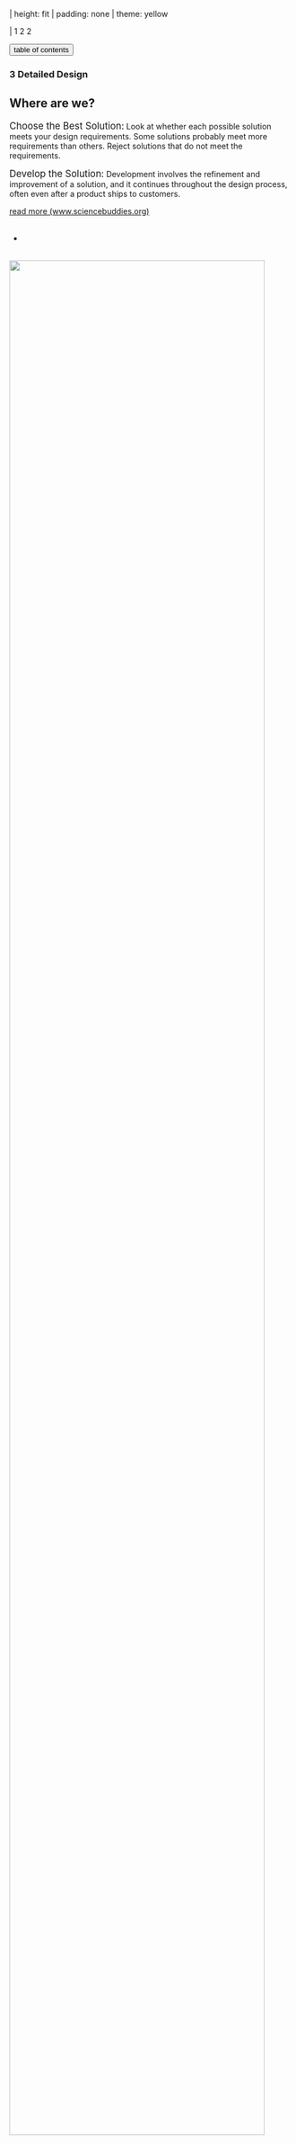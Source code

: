 | height: fit
| padding: none
| theme: yellow

| 1 2 2

<section style="padding: var(--base5)">

<f-sidebar src="./menu.md"><button slot="button">table of contents</button></f-sidebar>

### **3** Detailed Design

# Where are we?

<big>Choose the Best Solution:</big> Look at whether each possible solution meets your design requirements. Some solutions probably meet more requirements than others. Reject solutions that do not meet the requirements.

<big>Develop the Solution:</big> Development involves the refinement and improvement of a solution, and it continues throughout the design process, often even after a product ships to customers.

<a class="ternary" href="https://www.sciencebuddies.org/science-fair-projects/engineering-design-process/engineering-design-process-steps">
read more (www.sciencebuddies.org)</a>

<br/>
<br />
<f-next-button title="Next" />

-

<br/>
<img src="./imgs/cap3_1.png" style="width:95%; max-height:90%"/>

---

| height: fit
| padding: none
| theme: yellow

| 1 2

<section style="padding: var(--base5)">

<f-sidebar src="./menu.md"><button slot="button">table of contents</button></f-sidebar>

### **3** Detailed Design

# How is color produced in devices?

The RGB color model is an additive color model in which red, green and blue light are added together in various ways to reproduce a broad array of colors.
The name of the model comes from the initials of the three additive primary colors, red, green, and blue.

The main purpose of the RGB color model is for the sensing, representation and display of images in electronic systems, such as televisions and computers, though it has also been used in conventional photography. Before the electronic age, the RGB color model already had a solid theory behind it, based in human perception of colors.

<a href="https://en.wikipedia.org/wiki/RGB_color_model">wikipedia</a>

<br />
<f-prev-button /> 
<f-next-button title="Next" />

-
<p>
<a href="https://www.flickr.com/photos/sparkfun/30470462665">SparkFun Electronics</a>
</p>
<img src="./imgs/cap3_2a.png" style="width:95%; max-height:40%;"/>

<p>
<a href="https://commons.wikimedia.org/wiki/File:RGB_illumination.jpg">wikipedia</a>
</p>
<img src="./imgs/cap3_2b.png" style="width:95%; max-height:40%;"/>

---

| height: fit
| padding: none
| theme: yellow

| 1 2

<section style="padding: var(--base5)">

<f-sidebar src="./menu.md"><button slot="button">table of contents</button></f-sidebar>

### **3** Detailed Design

# How many bits are needed to represent your bit depth?

<table>
<tr>
<td>1bit</td>
<td>Only two colors in total, usually black and white.</td>
</tr>
<tr>
<td>4bit (16 colors)</td>
<td>16 colors in total, these are famous as many early games were presented in this color palette.<//td>
</tr>
<tr>
<td>8bit</td>
<td>256 colors in total. 8bit images are commonly used in games to save on memory for textures and sprites.</td>
</tr>
</table>

<big style="color:green">Play</big> with <a class="primary" href="https://designstem.github.io/scenarios/colorbits/">Bits and Colors</a>


<br />
<f-prev-button /> 
<f-next-button title="Next" />

-

<p>
<a href="https://it.m.wikipedia.org/wiki/File:Rgb-raster-image.svg">wikipedia</a>
</p>

<img src="./imgs/cap3_3a.png" style="width:95%; max-height:40%;"/>

<p>
<a href="https://docs.krita.org/en/general_concepts/colors/bit_depth.html">bit_depth</a>
</p>

<img src="./imgs/cap3_3b.png" style="width:95%; max-height:40%;"/>


---

| height: fit
| padding: none
| theme: yellow

| 1 2

<section style="padding: var(--base5)">

<f-sidebar src="./menu.md"><button slot="button">table of contents</button></f-sidebar>

### **3** Detailed Design

# RGB Colors

<big style="color:blue">Think:</big> how are red, green and blue lights added together in various ways to reproduce a broad array of colors?

<big style="color:green">Play</big> with <a class="primary" href="https://designstem.github.io/scenarios/rgblamp_vision/labs.html">RBG virtual lab</a> <a class="primary" href="https://designstem.github.io/scenarios/rgblamp_vision/mixing/index.html">RBG color mixing</a>


<big style="color:blue">Think:</big> Which colours will you able to obtain?

<br />
<f-prev-button /> 
<f-next-button title="Next" />

-
</br>

<img src="./imgs/cap3_4.png" style="width:95%; max-height:90%;"/>

---

| height: fit
| padding: none
| theme: yellow

| 1 2

<section style="padding: var(--base5)">

<f-sidebar src="./menu.md"><button slot="button">table of contents</button></f-sidebar>

### **3** Detailed Design

#   Dynamic RGB Colors 
<big style="color:blue">Think:</big> how you can describe the changing of the lamp colors?

<big style="color:green">Play</big> with <a class="primary" href="https://designstem.github.io/scenarios/rgblamp_vision/dynamic-mixing/index.html">Dynamic RBG Color Mixing</a>

<big style="color:blue">Think:</big> which sequence of colours are you able to obtain?


<br />
<f-prev-button /> 
<f-next-button title="Next" />

-

<br/>
<img src="./imgs/cap3_5.PNG" style="width:95%; max-height:90%;"/>

---

| height: fit
| padding: none
| theme: yellow

| 1 2

<section style="padding: var(--base5)">

<f-sidebar src="./menu.md"><button slot="button">table of contents</button></f-sidebar>

### **3** Detailed Design

# <big style="color:purple">Assignment:</big> Engineering your own RGB Lamp

Grab a piece of paper and write a high-level description of how the values of the three different channels (red, green, blue) will react to the input from the environment.

<big>Suggestions:</big>
<ul>
<li>make a diagram or a graph showing the relationship between input and colors.</li>
<li> ...continue...
</ul>

<br />
<f-prev-button /> <f-next-button title="Next" />


-

<p>
<a style="float=top" href="https://www.publicdomainpictures.net/en/view-image.php?image=34795&picture=business-chart">www.publicdomainpictures.net</a>
</p>
<img src="./imgs/cap3_6.PNG" style="width:95%; max-height:90%;"/>

---

| height: fit
| padding: none
| theme: yellow

| 1 2

<section style="padding: var(--base5)">

<f-sidebar src="./menu.md"><button slot="button">table of contents</button></f-sidebar>

### **3** Detailed Design

# <big style="color:purple">Assignment:</big> Engineering your own RGB Lamp



<big>Suggestions:</big>
<ul>
<li>...</li>
<li>draw a picture showing  relationship between input and colors.</li>
</ul>

<br />
<f-prev-button /> 
<a class="primary" @click="send('first')" href="./step-4.0.html">Go to Engineering step</a>
<br/>
<br/>
Skip Engineering step and <a class="secondary" @click="send('first')" href="./step-6.0.html">Go to Communication step</a>
-

<p>
<a style="float=top" href="https://en.wikipedia.org/wiki/Robert_Plutchik">wikipedia</a>
</p>
<img src="./imgs/cap3_7.png" style="width:95%; max-height:90%;"/>

---